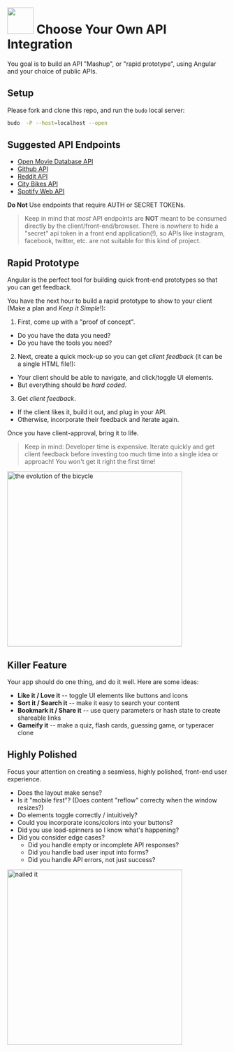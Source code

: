 # <img src="https://cloud.githubusercontent.com/assets/7833470/10423298/ea833a68-7079-11e5-84f8-0a925ab96893.png" width="60"> Choose Your Own API Integration

You goal is to build an API "Mashup", or "rapid prototype", using Angular and your choice of public APIs.

## Setup

Please fork and clone this repo, and run the `budo` local server:
```bash
budo  -P --host=localhost --open
```

## Suggested API Endpoints

* [Open Movie Database API](http://www.omdbapi.com)
* [Github API](https://developer.github.com/v3/)
* [Reddit API](https://www.reddit.com/dev/api)
* [City Bikes API](http://api.citybik.es/v2/)
* [Spotify Web API](https://developer.spotify.com/web-api/)

**Do Not** Use endpoints that require AUTH or SECRET TOKENs.

> Keep in mind that *most* API endpoints are **NOT** meant to be consumed directly by the client/front-end/browser. There is *nowhere* to hide a "secret" api token in a front end application(!), so APIs like instagram, facebook, twitter, etc. are not suitable for this kind of project.

## Rapid Prototype
Angular is the perfect tool for building quick front-end prototypes so that you can get feedback.

You have the next hour to build a rapid prototype to show to your client (Make a plan and *Keep it Simple*!):

1. First, come up with a "proof of concept".
  - Do you have the data you need?
  - Do you have the tools you need?
2. Next, create a quick mock-up so you can get *client feedback* (it can be a single HTML file!):
  - Your client should be able to navigate, and click/toggle UI elements.
  - But everything should be *hard coded*.
3. Get *client feedback*.
  - If the client likes it, build it out, and plug in your API.
  - Otherwise, incorporate their feedback and iterate again.

Once you have client-approval, bring it to life.

> Keep in mind: Developer time is expensive. Iterate quickly and get client feedback before investing too much time into a single idea or approach! You won't get it right the first time!

<img width="400" src="https://media.giphy.com/media/JJt9Kx3lVCMlG/giphy.gif" title="the evolution of the bicycle">

## Killer Feature
Your app should do one thing, and do it well. Here are some ideas:

* **Like it / Love it** -- toggle UI elements like buttons and icons
* **Sort it / Search it** -- make it easy to search your content
* **Bookmark it / Share it** -- use query parameters or hash state to create shareable links
* **Gameify it** -- make a quiz, flash cards, guessing game, or typeracer clone

## Highly Polished
Focus your attention on creating a seamless, highly polished, front-end user experience.

* Does the layout make sense?
* Is it "mobile first"? (Does content "reflow" correcty when the window resizes?)
* Do elements toggle correctly / intuitively?
* Could you incorporate icons/colors into your buttons?
* Did you use load-spinners so I know what's happening?
* Did you consider edge cases?
    * Did you handle empty or incomplete API responses?
    * Did you handle bad user input into forms?
    * Did you handle API errors, not just success?


<img width="400" src="https://media.giphy.com/media/d1vaWA1lsbIdy/giphy.gif" title="nailed it">

